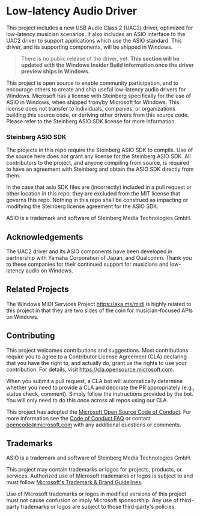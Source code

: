 # Low-latency Audio Driver

This project includes a new USB Audio Class 2 (UAC2) driver, optimized for low-latency musician scenarios. It also includes an ASIO interface to the UAC2 driver to support applications which use the ASIO standard. This driver, and its supporting components, will be shipped in Windows.

> There is no public release of the driver, yet. **This section will be updated with the Windows Insider Build information once the driver preview ships in Windows.**

This project is open source to enable community participation, and to encourage others to create and ship useful low-latency audio drivers for Windows. Microsoft has a license with Steinberg specifically for the use of ASIO in Windows, when shipped from/by Microsoft for Windows. This license does not transfer to individuals, companies, or organizations building this source code, or deriving other drivers from this source code. Please refer to the Steinberg ASIO SDK license for more information.

### Steinberg ASIO SDK

The projects in this repo require the Steinberg ASIO SDK to compile. Use of the source here does not grant any license for the Steinberg ASIO SDK. All contributors to the project, and anyone compiling from source, is required to have an agreement with Steinberg and obtain the ASIO SDK directly from them. 

In the case that asio SDK files are (incorrectly) included in a pull request or other location in this repo, they are excluded from the MIT license that governs this repo. Nothing in this repo shall be construed as impacting or modifying the Steinberg license agreement for the ASIO SDK.

ASIO is a trademark and software of Steinberg Media Technologies GmbH.

## Acknowledgements

The UAC2 driver and its ASIO components have been developed in partnership with Yamaha Corporation of Japan, and Qualcomm. Thank you to these companies for their continued support for musicians and low-latency audio on Windows.

## Related Projects

The Windows MIDI Services Project https://aka.ms/midi is highly related to this project in that they are two sides of the coin for musician-focused APIs on Windows.

## Contributing

This project welcomes contributions and suggestions.  Most contributions require you to agree to a Contributor License Agreement (CLA) declaring that you have the right to, and actually do, grant us the rights to use your contribution. For details, visit https://cla.opensource.microsoft.com.

When you submit a pull request, a CLA bot will automatically determine whether you need to provide a CLA and decorate the PR appropriately (e.g., status check, comment). Simply follow the instructions provided by the bot. You will only need to do this once across all repos using our CLA.

This project has adopted the [Microsoft Open Source Code of Conduct](https://opensource.microsoft.com/codeofconduct/).
For more information see the [Code of Conduct FAQ](https://opensource.microsoft.com/codeofconduct/faq/) or
contact [opencode@microsoft.com](mailto:opencode@microsoft.com) with any additional questions or comments.

## Trademarks

ASIO is a trademark and software of Steinberg Media Technologies GmbH.

This project may contain trademarks or logos for projects, products, or services. Authorized use of Microsoft trademarks or logos is subject to and must follow [Microsoft's Trademark & Brand Guidelines](https://www.microsoft.com/en-us/legal/intellectualproperty/trademarks/usage/general).

Use of Microsoft trademarks or logos in modified versions of this project must not cause confusion or imply Microsoft sponsorship. Any use of third-party trademarks or logos are subject to those third-party's policies.
